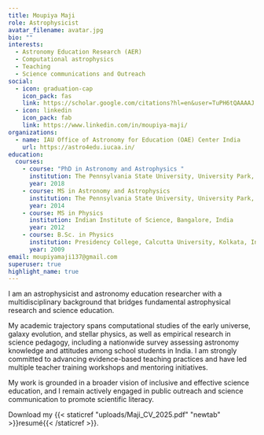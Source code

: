 ```yaml
---
title: Moupiya Maji
role: Astrophysicist
avatar_filename: avatar.jpg
bio: ""
interests:
  - Astronomy Education Research (AER)
  - Computational astrophysics
  - Teaching
  - Science communications and Outreach
social:
  - icon: graduation-cap
    icon_pack: fas
    link: https://scholar.google.com/citations?hl=en&user=TuPH6tQAAAAJ
  - icon: linkedin
    icon_pack: fab
    link: https://www.linkedin.com/in/moupiya-maji/
organizations:
  - name: IAU Office of Astronomy for Education (OAE) Center India
    url: https://astro4edu.iucaa.in/
education:
  courses:
    - course: "PhD in Astronomy and Astrophysics "
      institution: The Pennsylvania State University, University Park, PA, USA
      year: 2018
    - course: MS in Astronomy and Astrophysics
      institution: The Pennsylvania State University, University Park, PA, USA
      year: 2014
    - course: MS in Physics
      institution: Indian Institute of Science, Bangalore, India
      year: 2012
    - course: B.Sc. in Physics
      institution: Presidency College, Calcutta University, Kolkata, India
      year: 2009
email: moupiyamaji137@gmail.com
superuser: true
highlight_name: true
---
```

I am an astrophysicist and astronomy education researcher with a multidisciplinary background that
bridges fundamental astrophysical research and science education. 

My academic trajectory spans computational studies of the early universe, galaxy evolution, and stellar physics, as well as empirical
research in science pedagogy, including a nationwide survey assessing astronomy knowledge and attitudes among school students in India. I am strongly committed to advancing evidence-based teaching practices and have led multiple teacher training workshops and mentoring initiatives. 

My work is grounded in a broader vision of inclusive and effective science education, and I remain actively engaged
in public outreach and science communication to promote scientific literacy. 

Download my {{< staticref "uploads/Maji_CV_2025.pdf" "newtab" >}}resumé{{< /staticref >}}.
